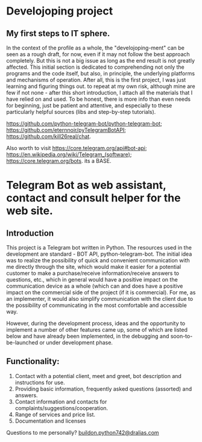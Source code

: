 # Develojoping project
## My first steps to IT sphere.

In the context of the profile as a whole, the "develojoping-ment" can be seen as a rough draft, for now, even if it may not follow the best approach completely. But this is not a big issue as long as the end result is not greatly affected. This initial section is dedicated to comprehending not only the programs and the code itself, but also, in principle, the underlying platforms and mechanisms of operation. After all, this is the first project, I was just learning and figuring things out. to repeat at my own risk, although mine are few if not none - after this short introduction, I attach all the materials that I have relied on and used. To be honest, there is more info than even needs for beginning, just be patient and attentive, and especially to these particularly helpful sources (libs and step-by-step tutorials).

https://github.com/python-telegram-bot/python-telegram-bot; https://github.com/eternnoir/pyTelegramBotAPI; https://github.com/kill26real/chat.

Also worth to visit https://core.telegram.org/api#bot-api; https://en.wikipedia.org/wiki/Telegram_(software); https://core.telegram.org/bots. its a BASE.

# Telegram Bot as web assistant, contact and consult helper for the web site.

## Introduction

This project is a Telegram bot written in Python. 
The resources used in the development are standard - BOT API, python-telegram-bot.
The initial idea was to realize the possibility of quick and convenient communication with me directly through the site, which would make it easier for a potential customer to make a purchase/receive information/receive answers to questions, etc., which in general would have a positive impact on the communication device as a whole (which can and does have a positive impact on the commercial side of the project (if it is commercial). For me, as an implementer, it would also simplify communication with the client due to the possibility of communicating in the most comfortable and accessible way.

However, during the development process, ideas and the opportunity to implement a number of other features came up, some of which are listed below and have already been implemented, in the debugging and soon-to-be-launched or under development phase.

## Functionality:

1. Contact with a potential client, meet and greet, bot description and instructions for use.
2. Providing basic information, frequently asked questions (assorted) and answers.
3. Contact information and contacts for complaints/suggestions/cooperation.
4. Range of services and price list.
5. Documentation and licenses






Questions to me personally?
buildon.python742@dralias.com
